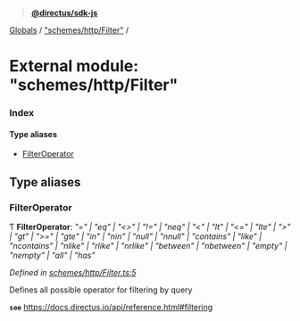 > **[@directus/sdk-js](../README.md)**

[Globals](../README.md) / ["schemes/http/Filter"](_schemes_http_filter_.md) /

# External module: "schemes/http/Filter"

### Index

#### Type aliases

* [FilterOperator](_schemes_http_filter_.md#filteroperator)

## Type aliases

###  FilterOperator

Ƭ **FilterOperator**: *"=" | "eq" | "<>" | "!=" | "neq" | "<" | "lt" | "<=" | "lte" | ">" | "gt" | ">=" | "gte" | "in" | "nin" | "null" | "nnull" | "contains" | "like" | "ncontains" | "nlike" | "rlike" | "nrlike" | "between" | "nbetween" | "empty" | "nempty" | "all" | "has"*

*Defined in [schemes/http/Filter.ts:5](https://github.com/janbiasi/sdk-js/blob/b445ae7/src/schemes/http/Filter.ts#L5)*

Defines all possible operator for filtering by query

**`see`** https://docs.directus.io/api/reference.html#filtering